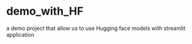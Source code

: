# demo_with_HF
a demo project that allow us to use Hugging face models with streamlit application  
